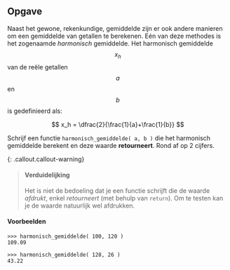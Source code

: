 ## Opgave
Naast het gewone, rekenkundige, gemiddelde zijn er ook andere manieren om een gemiddelde van getallen te berekenen. Eén van deze methodes is het zogenaamde *harmonisch* gemiddelde. Het harmonisch gemiddelde $$x_h$$ van de reële getallen $$a$$ en $$b$$ is gedefinieerd als:

$$
x_h = \dfrac{2}{\frac{1}{a}+\frac{1}{b}}
$$

Schrijf een functie `harmonisch_gemiddelde( a, b )` die het harmonisch gemiddelde berekent en deze waarde **retourneert**. Rond af op 2 cijfers.

{: .callout.callout-warning}
> #### Verduidelijking
> Het is niet de bedoeling dat je een functie schrijft die de waarde *afdrukt*, enkel *retourneert* (met behulp van `return`). Om te testen kan je de waarde natuurlijk wel afdrukken.

#### Voorbeelden
```
>>> harmonisch_gemiddelde( 100, 120 )
109.09
```
```
>>> harmonisch_gemiddelde( 128, 26 )
43.22
```